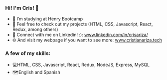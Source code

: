 ### Hi! I'm Cris! 👋

- 🔭 I’m studying at Henry Bootcamp
- 🌱 Feel free to check out my projects (HTML, CSS, Javascript, React, Redux, among others)
- 👔 Connect with me on Linkedin! :): www.linkedin.com/in/crisariza/
- 🌐 And visit my webpage if you want to see more: www.cristianariza.tech

### A few of my skills:

- 💻HTML, CSS, Javascript, React, Redux, NodeJS, Express, MySQL
- 🗺️English and Spanish
